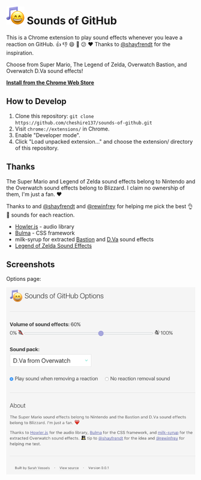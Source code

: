 # ![icon](extension/icon48.png) Sounds of GitHub

This is a Chrome extension to play sound effects whenever you leave a reaction
on GitHub. :thumbsup: :thumbsdown: :smile: :tada: :confused: :heart: Thanks to
[@shayfrendt](https://github.com/shayfrendt) for the inspiration.

Choose from Super Mario, The Legend of Zelda, Overwatch Bastion, and Overwatch
D.Va sound effects!

**[Install from the Chrome Web Store](https://chrome.google.com/webstore/detail/sounds-of-github/dahmkeokilolnpmidacepocehjjhbhnp?hl=en-US&gl=US)**

## How to Develop

1. Clone this repository: `git clone https://github.com/cheshire137/sounds-of-github.git`
1. Visit `chrome://extensions/` in Chrome.
1. Enable "Developer mode".
1. Click "Load unpacked extension..." and choose the extension/ directory of this repository.

## Thanks

The Super Mario and Legend of Zelda sound effects belong to Nintendo and the
Overwatch sound effects belong to Blizzard. I claim no ownership of them, I'm
just a fan. :heart:

Thanks to and [@shayfrendt](https://github.com/shayfrendt) and [@rewinfrey](https://github.com/rewinfrey) for helping me pick the best :ok_hand: :100: sounds for each reaction.

- [Howler.js](https://github.com/goldfire/howler.js) - audio library
- [Bulma](http://bulma.io/documentation/elements/form/) - CSS framework
- milk-syrup for extracted [Bastion](http://milk-syrup.tumblr.com/bastion) and [D.Va](http://milk-syrup.tumblr.com/d.va) sound effects
- [Legend of Zelda Sound Effects](http://noproblo.dayjo.org/ZeldaSounds/)

## Screenshots

Options page:

![screenshot of options](https://raw.githubusercontent.com/cheshire137/sounds-of-github/master/screenshot.png)
